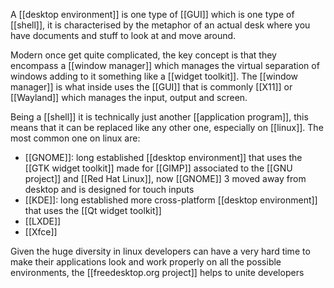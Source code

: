 A [[desktop environment]] is one type of [[GUI]] which is one type of [[shell]], it is characterised by the metaphor of an actual desk where you have documents and stuff to look at and move around.

Modern once get quite complicated, the key concept is that they encompass a [[window manager]] which manages the virtual separation of windows adding to it something like a [[widget toolkit]]. The [[window manager]] is what inside uses the [[GUI]] that is commonly [[X11]] or [[Wayland]] which manages the input, output and screen.

Being a [[shell]] it is technically just another [[application program]], this means that it can be replaced like any other one, especially on [[linux]].
The most common one on linux are:
- [[GNOME]]: long established [[desktop environment]] that uses the [[GTK widget toolkit]] made for [[GIMP]] associated to the [[GNU project]] and [[Red Hat Linux]], now [[GNOME]] 3 moved away from desktop and is designed for touch inputs
- [[KDE]]: long established more cross-platform [[desktop environment]] that uses the [[Qt widget toolkit]]
- [[LXDE]] 
- [[Xfce]] 

Given the huge diversity in linux developers can have a very hard time to make their applications look and work properly on all the possible environments, the [[freedesktop.org project]] helps to unite developers